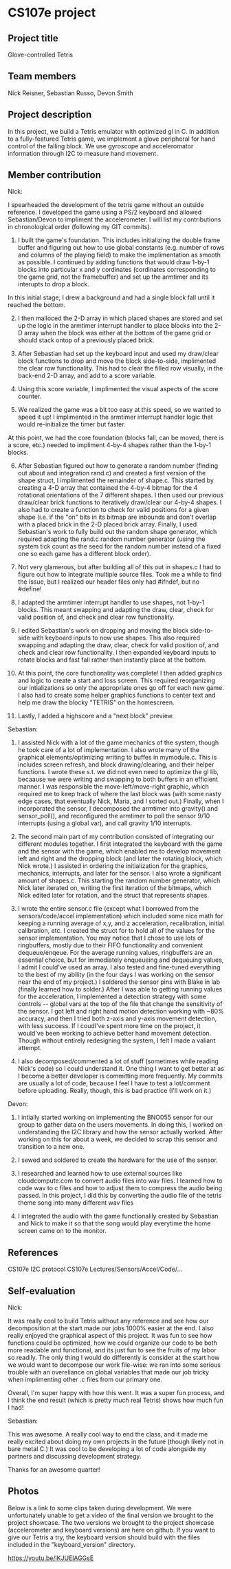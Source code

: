 # CS107e project

## Project title
Glove-controlled Tetris

## Team members
Nick Reisner, Sebastian Russo, Devon Smith

## Project description
In this project, we build a Tetris emulator with optimized gl in C. In addition to a fully-featured
Tetris game, we implement a glove peripheral for hand control of the falling block. We use 
gyroscope and acceleromator information through I2C to measure hand movement. 

## Member contribution
Nick:

I spearheaded the development of the tetris game without an outside reference. I developed the game using a PS/2 keyboard and allowed Sebastian/Devon to impliment the accelerometer. I will list my contributions in chronological order (following my GIT commits).

1. I built the game's foundation. This includes initializing the double frame buffer and figuring out how to use global constants (e.g. number of rows and columns of the playing field) to make the implimentation as smooth as possible. I continued by adding functions that would draw 1-by-1 blocks into particular x and y cordinates (cordinates corresponding to the game grid, not the framebuffer) and set up the armtimer and its interupts to drop a block. 

In this initial stage, I drew a background and had a single block fall until it reached the bottom.

2. I then malloced the 2-D array in which placed shapes are stored and set up the logic in the armtimer interrupt handler to place blocks into the 2-D array when the block was either at the bottom of the game grid or should stack ontop of a previously placed brick.

3. After Sebastian had set up the keyboard input and used my draw/clear block functions to drop and move the block side-to-side, implimented the clear row functionality. This had to clear the filled row visually, in the back-end 2-D array, and add to a score variable.

4. Using this score variable, I implimented the visual aspects of the score counter.

5. We realized the game was a bit too easy at this speed, so we wanted to speed it up! I implimented in the armtimer interrupt handler logic that would re-initialize the timer but faster.

At this point, we had the core foundation (blocks fall, can be moved, there is a score, etc.) needed to impliment 4-by-4 shapes rather than the 1-by-1 blocks.

6. After Sebastian figured out how to generate a random number (finding out about and integration rand.c) and created a first version of the shape struct, I implimented the remainder of shape.c. This started by creating a 4-D array that contained the 4-by-4 bitmap for the 4 rotational orientations of the 7 different shapes. I then used our previous draw/clear brick functions to iteratively draw/clear our 4-by-4 shapes. I also had to create a function to check for valid positions for a given shape (i.e. if the "on" bits in its bitmap are inbounds and don't overlap with a placed brick in the 2-D placed brick array. Finally, I  used Sebastian's work to fully build out the random shape generator, which required adapting the rand.c random number generator (using the system tick count as the seed for the random number instead of a fixed one so each game has a different block order).

7. Not very glamerous, but after building all of this out in shapes.c I had to figure out how to integrate multiple source files. Took me a while to find the issue, but I realized our header files only had #ifndef, but no #define!

8. I adapted the armtimer interrupt handler to use shapes, not 1-by-1 blocks. This meant swapping and adapting the draw, clear, check for valid position of, and check and clear row functionality.

9. I edited Sebastian's work on dropping and moving the block side-to-side with keyboard inputs to now use shapes. This also required swapping and adapting the draw, clear, check for valid position of, and check and clear row functionality. I then expanded keyboard inputs to rotate blocks and fast fall rather than instantly place at the bottom.

10. At this point, the core functionality was complete! I then added graphics and logic to create a start and loss screen. This required reorganizing our intializations so only the appropriate ones go off for each new game. I also had to create some helper graphics functions to center text and help me draw the blocky "TETRIS" on the homescreen.

11. Lastly, I added a highscore and a "next block" preview.

Sebastian:

1. I assisted Nick with a lot of the game mechanics of the system, though he took care of a lot of 
implementation. I also wrote many of the graphical elements/optimizing writing to buffes in mymodule.c. This is includes screen refresh, and block drawing/clearing, and their helper functions. I wrote these s.t. we did not even need to optimize the gl lib, becaause we were writing and swapping to both buffers in an efficient manner. I was responsible the move-left/move-right graphic, which required me to keep track of where the last block was (with some nasty edge cases, that eventually Nick, Maria, and I sorted out.) Finally, when I incorporated the sensor, I decomposed the armtimer into gravity() and sensor_poll(), and reconfigured the armtimer to poll the sensor 9/10 interrupts (using a global var), and call gravity 1/10 interrupts. 

2. The second main part of my contribution consisted of integrating our different modules together. I first integrated the keyboard with the game and the sensor with the game, which enabled me to develop movement left and right and the dropping block (and later the rotating block, which Nick wrote.) I assisted in ordering the initialization for the graphics, mechanics, interrupts, and later for the sensor.  I also wrote a significant amount of shapes.c. This starting the random number generator, which Nick later iterated on, writing the first iteration of the bitmaps, which Nick edited later for rotation, and the struct that represents shapes.  

3. I wrote the entire sensor.c file (except what I borrowed from the sensors/code/accel implementation) 
which included some nice math for keeping a running average of x,y, and z acceleration, recalibration, 
initial calibration, etc. I created the struct for to hold all of the values for the sensor implementation. You may notice that I chose to use lots of ringbuffers, mostly due to their FIFO functionality and convenient dequeue/enqeue. For the average running values, ringbuffers are an essential choice, but for immediately enqueueing and dequeuing values, I admit I could've used an array. I also tested and fine-tuned everything to the best of my ability (in the four days I was working on the sensor near the end of my project.) I soldered the sensor pins with Blake in lab
(finally learned how to solder.) After I was able to getting running values for the acceleration, I implemented a detection strategy with some controls -- global vars at the top of the file that change the sensitivity of the sensor. I got left and right hand motion detection working with ~80% accuracy, and then I tried both z-axis and y-axis movement detection, with less success. If I coudl've spent more time on the project, it would've been working to achieve better hand movement detection. Though without entirely redesigning the system, I felt I made a valiant attempt.

4. I also decomposed/commented a lot of stuff (sometimes while reading Nick's code) so I could understand it. One thing I want to get better at as I become a better developer is committing more frequently. My commits are usually a lot of code, because I feel I have to test a lot/comment before uploading. Really, though, this is bad practice (I'll work on it.)

Devon: 

1. I intially started working on implementing the BNO055 sensor for our group to gather data on the users movements. In doing this, I worked on understanding the I2C library and how the sensor actually worked. After working on this for about a week, we decided to scrap this sensor and transition to a new one. 

2. I sewed and soldered to create the hardware for the use of the sensor. 

3. I researched and learned how to use external sources like cloudcompute.com to convert audio files into wav files. I learned how to code wav to c files and how to adjust them to compress the audio being passed. In this project, I did this by converting the audio file of the tetris theme song into many different wav files

4. I integrated the audio with the game functionalily created by Sebastian and Nick to make it so that the song would play everytime the home screen came on to the monitor. 


## References
CS107e I2C protocol
CS107e Lectures/Sensors/Accel/Code/...

## Self-evaluation
Nick:

It was really cool to build Tetris without any reference and see how our decomposition at the start made our jobs 1000% easier at the end. I also really enjoyed the graphical aspect of this project. It was fun to see how functions could be optimized, how we could organize our code to be both more readable and functional, and its just fun to see the fruits of my labor so readily. The only thing I would do differently is consider at the start how we would want to decompose our work file-wise: we ran into some serious trouble with an overeliance on global variables that made our job tricky when implimenting other .c files from our primary one.

Overall, I'm super happy with how this went. It was a super fun process, and I think the end result (which is pretty much real Tetris) shows how much fun I had! 

Sebastian:

This was awesome. A really cool way to end the class, and it made me really excited about doing my own projects in the future (though likely not in bare metal C.) It was cool to be developing a lot of code alongside my partners and discussing development strategy. 

Thanks for an awesome quarter!

## Photos
Below is a link to some clips taken during development. We were unfortunately unable to get a video of the final version we brought to the project showcase. The two versions we brought to the project showcase (accelerometer and keyboard versions) are here on github. If you want to give our Tetris a try, the keyboard version should build with the files included in the "keyboard_version" directory.

https://youtu.be/lKJUElAGGsE
